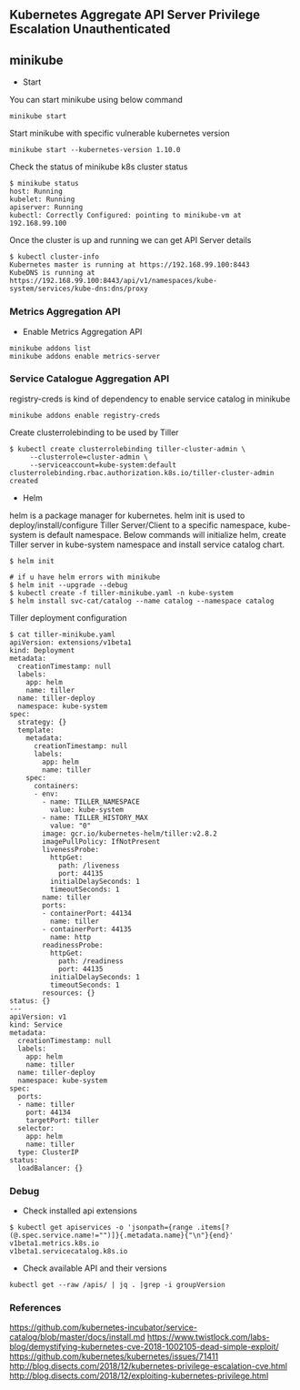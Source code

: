 ## Kubernetes Aggregate API Server Privilege Escalation Unauthenticated

## minikube
- Start

You can start minikube using below command
```
minikube start
```
Start minikube with specific vulnerable kubernetes version
```
minikube start --kubernetes-version 1.10.0
```
Check the status of minikube k8s cluster status
```
$ minikube status
host: Running
kubelet: Running
apiserver: Running
kubectl: Correctly Configured: pointing to minikube-vm at 192.168.99.100
```

Once the cluster is up and running we can get API Server details
```
$ kubectl cluster-info
Kubernetes master is running at https://192.168.99.100:8443
KubeDNS is running at https://192.168.99.100:8443/api/v1/namespaces/kube-system/services/kube-dns:dns/proxy
```

### Metrics Aggregation API
- Enable Metrics Aggregation API
```
minikube addons list
minikube addons enable metrics-server
```

### Service Catalogue Aggregation API
registry-creds is kind of dependency to enable service catalog in minikube
```
minikube addons enable registry-creds
```

Create clusterrolebinding to be used by Tiller
```
$ kubectl create clusterrolebinding tiller-cluster-admin \
     --clusterrole=cluster-admin \
     --serviceaccount=kube-system:default
clusterrolebinding.rbac.authorization.k8s.io/tiller-cluster-admin created
```

- Helm

helm is a package manager for kubernetes. helm init is used to deploy/install/configure Tiller Server/Client to a specific namespace, kube-system is default namespace.
Below commands will initialize helm, create Tiller server in kube-system namespace and install service catalog chart. 
```
$ helm init

# if u have helm errors with minikube
$ helm init --upgrade --debug
$ kubectl create -f tiller-minikube.yaml -n kube-system
$ helm install svc-cat/catalog --name catalog --namespace catalog
```

Tiller deployment configuration
```
$ cat tiller-minikube.yaml
apiVersion: extensions/v1beta1
kind: Deployment
metadata:
  creationTimestamp: null
  labels:
    app: helm
    name: tiller
  name: tiller-deploy
  namespace: kube-system
spec:
  strategy: {}
  template:
    metadata:
      creationTimestamp: null
      labels:
        app: helm
        name: tiller
    spec:
      containers:
      - env:
        - name: TILLER_NAMESPACE
          value: kube-system
        - name: TILLER_HISTORY_MAX
          value: "0"
        image: gcr.io/kubernetes-helm/tiller:v2.8.2
        imagePullPolicy: IfNotPresent
        livenessProbe:
          httpGet:
            path: /liveness
            port: 44135
          initialDelaySeconds: 1
          timeoutSeconds: 1
        name: tiller
        ports:
        - containerPort: 44134
          name: tiller
        - containerPort: 44135
          name: http
        readinessProbe:
          httpGet:
            path: /readiness
            port: 44135
          initialDelaySeconds: 1
          timeoutSeconds: 1
        resources: {}
status: {}
---
apiVersion: v1
kind: Service
metadata:
  creationTimestamp: null
  labels:
    app: helm
    name: tiller
  name: tiller-deploy
  namespace: kube-system
spec:
  ports:
  - name: tiller
    port: 44134
    targetPort: tiller
  selector:
    app: helm
    name: tiller
  type: ClusterIP
status:
  loadBalancer: {}
```

### Debug
- Check installed api extensions
```
$ kubectl get apiservices -o 'jsonpath={range .items[?(@.spec.service.name!="")]}{.metadata.name}{"\n"}{end}'
v1beta1.metrics.k8s.io
v1beta1.servicecatalog.k8s.io
```

- Check available API and their versions
```
kubectl get --raw /apis/ | jq . |grep -i groupVersion
```

### References
https://github.com/kubernetes-incubator/service-catalog/blob/master/docs/install.md
https://www.twistlock.com/labs-blog/demystifying-kubernetes-cve-2018-1002105-dead-simple-exploit/
https://github.com/kubernetes/kubernetes/issues/71411
http://blog.disects.com/2018/12/kubernetes-privilege-escalation-cve.html
http://blog.disects.com/2018/12/exploiting-kubernetes-privilege.html
